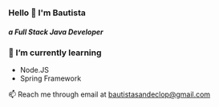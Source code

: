 ### Hello 👋 I'm Bautista
##### a Full Stack Java Developer

### 🌱 I’m currently learning
- Node.JS
- Spring Framework


📫 Reach me through email at bautistasandeclop@gmail.com
